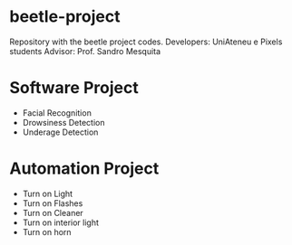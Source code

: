 # beetle-project
Repository with the beetle project codes.
Developers: UniAteneu e Pixels students
Advisor: Prof. Sandro Mesquita

# Software Project
- Facial Recognition
- Drowsiness Detection
- Underage Detection

# Automation Project
- Turn on Light
- Turn on Flashes
- Turn on Cleaner
- Turn on interior light
- Turn on horn
